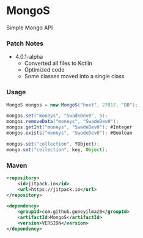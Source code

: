 # MongoS
Simple Mongo API


### Patch Notes

- 4.0.1-alpha
  - Converted all files to Kotlin
  - Optimized code
  - Some classes moved into a single class

 
### Usage

```JAVA
MongoS mongos = new MongoS("host", 27017, "DB");

mongos.set("moneys", "SwadeDev0", 5);
mongos.removeData("moneys", "SwadeDev0");
mongos.getInt("moneys", "SwadeDev0"); #Integer
mongos.exists("moneys", "SwadeDev0"); #Boolean
```
```JAVA
mongos.set("collection", YObject);
mongo.set("collection", key, Object);
```

### Maven
```XML
<repository>
    <id>jitpack.io</id>
    <url>https://jitpack.io</url>
</repository>
```
```XML
<dependency>
    <groupId>com.github.guneyilmaz0</groupId>
    <artifactId>MongoS</artifactId>
    <version>VERSION</version>
</dependency>
```
